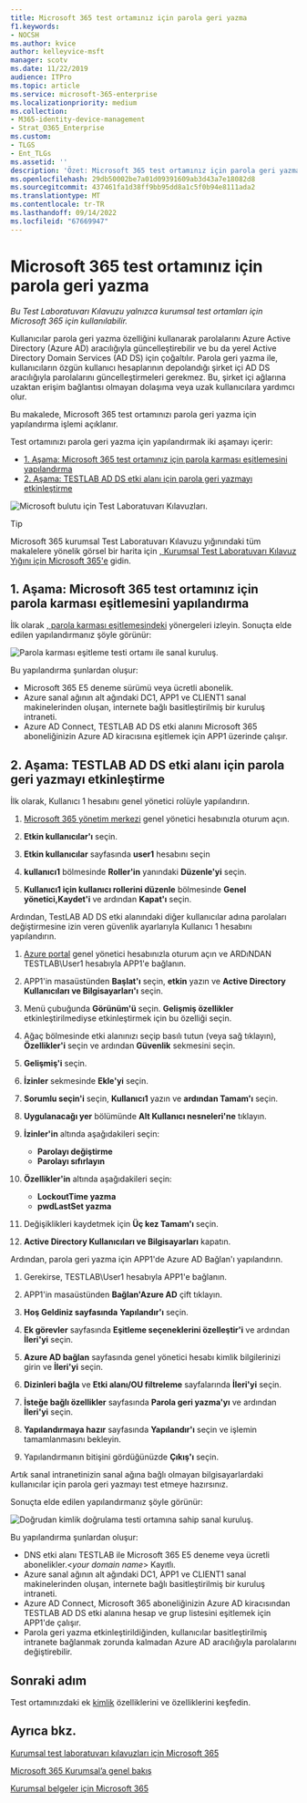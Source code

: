 ```yaml
---
title: Microsoft 365 test ortamınız için parola geri yazma
f1.keywords:
- NOCSH
ms.author: kvice
author: kelleyvice-msft
manager: scotv
ms.date: 11/22/2019
audience: ITPro
ms.topic: article
ms.service: microsoft-365-enterprise
ms.localizationpriority: medium
ms.collection:
- M365-identity-device-management
- Strat_O365_Enterprise
ms.custom:
- TLGS
- Ent_TLGs
ms.assetid: ''
description: 'Özet: Microsoft 365 test ortamınız için parola geri yazmayı yapılandırın.'
ms.openlocfilehash: 29db50002be7a01d09391609ab3d43a7e18082d8
ms.sourcegitcommit: 437461fa1d38ff9bb95dd8a1c5f0b94e8111ada2
ms.translationtype: MT
ms.contentlocale: tr-TR
ms.lasthandoff: 09/14/2022
ms.locfileid: "67669947"
---
```

# <a name="password-writeback-for-your-microsoft-365-test-environment"></a>Microsoft 365 test ortamınız için parola geri yazma

*Bu Test Laboratuvarı Kılavuzu yalnızca kurumsal test ortamları için Microsoft 365 için kullanılabilir.*

Kullanıcılar parola geri yazma özelliğini kullanarak parolalarını Azure Active Directory (Azure AD) aracılığıyla güncelleştirebilir ve bu da yerel Active Directory Domain Services (AD DS) için çoğaltılır. Parola geri yazma ile, kullanıcıların özgün kullanıcı hesaplarının depolandığı şirket içi AD DS aracılığıyla parolalarını güncelleştirmeleri gerekmez. Bu, şirket içi ağlarına uzaktan erişim bağlantısı olmayan dolaşıma veya uzak kullanıcılara yardımcı olur.

Bu makalede, Microsoft 365 test ortamınızı parola geri yazma için yapılandırma işlemi açıklanır.

Test ortamınızı parola geri yazma için yapılandırmak iki aşamayı içerir:
- [1. Aşama: Microsoft 365 test ortamınız için parola karması eşitlemesini yapılandırma](#phase-1-configure-password-hash-synchronization-for-your-microsoft-365-test-environment)
- [2. Aşama: TESTLAB AD DS etki alanı için parola geri yazmayı etkinleştirme](#phase-2-enable-password-writeback-for-the-testlab-ad-ds-domain)
  
![Microsoft bulutu için Test Laboratuvarı Kılavuzları.](../media/m365-enterprise-test-lab-guides/cloud-tlg-icon.png) 
    
> [!TIP]
> Microsoft 365 kurumsal Test Laboratuvarı Kılavuzu yığınındaki tüm makalelere yönelik görsel bir harita için [, Kurumsal Test Laboratuvarı Kılavuz Yığını için Microsoft 365'e](../downloads/Microsoft365EnterpriseTLGStack.pdf) gidin.

## <a name="phase-1-configure-password-hash-synchronization-for-your-microsoft-365-test-environment"></a>1. Aşama: Microsoft 365 test ortamınız için parola karması eşitlemesini yapılandırma

İlk olarak [, parola karması eşitlemesindeki](password-hash-sync-m365-ent-test-environment.md) yönergeleri izleyin. Sonuçta elde edilen yapılandırmanız şöyle görünür:
  
![Parola karması eşitleme testi ortamı ile sanal kuruluş.](../media/pass-through-auth-m365-ent-test-environment/Phase1.png)
  
Bu yapılandırma şunlardan oluşur:
  
- Microsoft 365 E5 deneme sürümü veya ücretli abonelik.
- Azure sanal ağının alt ağındaki DC1, APP1 ve CLIENT1 sanal makinelerinden oluşan, internete bağlı basitleştirilmiş bir kuruluş intraneti.
- Azure AD Connect, TESTLAB AD DS etki alanını Microsoft 365 aboneliğinizin Azure AD kiracısına eşitlemek için APP1 üzerinde çalışır.

## <a name="phase-2-enable-password-writeback-for-the-testlab-ad-ds-domain"></a>2. Aşama: TESTLAB AD DS etki alanı için parola geri yazmayı etkinleştirme

İlk olarak, Kullanıcı 1 hesabını genel yönetici rolüyle yapılandırın.

1. [Microsoft 365 yönetim merkezi](https://portal.microsoft.com) genel yönetici hesabınızla oturum açın.

2. **Etkin kullanıcılar'ı** seçin.
 
3. **Etkin kullanıcılar** sayfasında **user1** hesabını seçin

4. **kullanıcı1** bölmesinde **Roller'in** yanındaki **Düzenle'yi** seçin.

5. **Kullanıcı1 için kullanıcı rollerini düzenle** bölmesinde **Genel yönetici,Kaydet'i** ve ardından **Kapat'ı** seçin.

Ardından, TestLAB AD DS etki alanındaki diğer kullanıcılar adına parolaları değiştirmesine izin veren güvenlik ayarlarıyla Kullanıcı 1 hesabını yapılandırın.

1. [Azure portal](https://portal.azure.com) genel yönetici hesabınızla oturum açın ve ARDıNDAN TESTLAB\User1 hesabıyla APP1'e bağlanın.

2. APP1'in masaüstünden **Başlat'ı** seçin, **etkin** yazın ve **Active Directory Kullanıcıları ve Bilgisayarları'ı** seçin.

3. Menü çubuğunda **Görünüm'ü** seçin. **Gelişmiş özellikler** etkinleştirilmediyse etkinleştirmek için bu özelliği seçin.

4. Ağaç bölmesinde etki alanınızı seçip basılı tutun (veya sağ tıklayın), **Özellikler'i** seçin ve ardından **Güvenlik** sekmesini seçin.

5. **Gelişmiş'i** seçin.

6. **İzinler** sekmesinde **Ekle'yi** seçin.

7. **Sorumlu seçin'i** seçin, **Kullanıcı1** yazın ve **ardından Tamam'ı** seçin.

8. **Uygulanacağı yer** bölümünde **Alt Kullanıcı nesneleri'ne** tıklayın.

9. **İzinler'in** altında aşağıdakileri seçin:

    - **Parolayı değiştirme**
    - **Parolayı sıfırlayın**

10. **Özellikler'in** altında aşağıdakileri seçin:
    - **LockoutTime yazma**
    - **pwdLastSet yazma**

11. Değişiklikleri kaydetmek için **Üç kez Tamam'ı** seçin.

12. **Active Directory Kullanıcıları ve Bilgisayarları** kapatın.

Ardından, parola geri yazma için APP1'de Azure AD Bağlan'ı yapılandırın.

1. Gerekirse, TESTLAB\User1 hesabıyla APP1'e bağlanın.

2. APP1'in masaüstünden **Bağlan'Azure AD** çift tıklayın.

3. **Hoş Geldiniz sayfasında** **Yapılandır'ı** seçin.

4. **Ek görevler** sayfasında **Eşitleme seçeneklerini özelleştir'i** ve ardından **İleri'yi** seçin.

5. **Azure AD bağlan** sayfasında genel yönetici hesabı kimlik bilgilerinizi girin ve **İleri'yi** seçin.

6. **Dizinleri bağla** ve **Etki alanı/OU filtreleme** sayfalarında **İleri'yi** seçin.

7. **İsteğe bağlı özellikler** sayfasında **Parola geri yazma'yı** ve ardından **İleri'yi** seçin.

8. **Yapılandırmaya hazır** sayfasında **Yapılandır'ı** seçin ve işlemin tamamlanmasını bekleyin.

9. Yapılandırmanın bitişini gördüğünüzde **Çıkış'ı** seçin.

Artık sanal intranetinizin sanal ağına bağlı olmayan bilgisayarlardaki kullanıcılar için parola geri yazmayı test etmeye hazırsınız.

Sonuçta elde edilen yapılandırmanız şöyle görünür:

![Doğrudan kimlik doğrulama testi ortamına sahip sanal kuruluş.](../media/pass-through-auth-m365-ent-test-environment/Phase1.png)

Bu yapılandırma şunlardan oluşur:

- DNS etki alanı TESTLAB ile Microsoft 365 E5 deneme veya ücretli abonelikler.\<*your domain name*> Kayıtlı.
- Azure sanal ağının alt ağındaki DC1, APP1 ve CLIENT1 sanal makinelerinden oluşan, internete bağlı basitleştirilmiş bir kuruluş intraneti.
- Azure AD Connect, Microsoft 365 aboneliğinizin Azure AD kiracısından TESTLAB AD DS etki alanına hesap ve grup listesini eşitlemek için APP1'de çalışır.
- Parola geri yazma etkinleştirildiğinden, kullanıcılar basitleştirilmiş intranete bağlanmak zorunda kalmadan Azure AD aracılığıyla parolalarını değiştirebilir.

## <a name="next-step"></a>Sonraki adım

Test ortamınızdaki ek [kimlik](m365-enterprise-test-lab-guides.md#identity) özelliklerini ve özelliklerini keşfedin.

## <a name="see-also"></a>Ayrıca bkz.

[Kurumsal test laboratuvarı kılavuzları için Microsoft 365](m365-enterprise-test-lab-guides.md)

[Microsoft 365 Kurumsal’a genel bakış](microsoft-365-overview.md)

[Kurumsal belgeler için Microsoft 365](/microsoft-365-enterprise/)